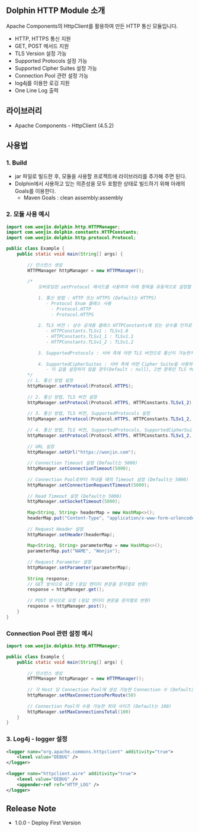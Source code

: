 ## Dolphin HTTP Module 소개

Apache Components의 HttpClient를 활용하여 만든 HTTP 통신 모듈입니다.

* HTTP, HTTPS 통신 지원
* GET, POST 메서드 지원
* TLS Version 설정 가능
* Supported Protocols 설정 가능
* Supported Cipher Suites 설정 가능
* Connection Pool 관련 설정 가능 
* log4j를 이용한 로깅 지원
* One Line Log 출력

## 라이브러리

* Apache Components - HttpClient (4.5.2)

## 사용법

### 1. Build
 * jar 파일로 빌드한 후, 모듈을 사용할 프로젝트에 라이브러리를 추가해 주면 된다.
 * Dolphin에서 사용하고 있는 의존성을 모두 포함한 상태로 빌드하기 위해 아래의 Goals를 이용한다.
     - Maven Goals : clean assembly:assembly

### 2. 모듈 사용 예시

```java
import com.wonjin.dolphin.http.HTTPManager;
import com.wonjin.dolphin.constants.HTTPConstants;
import com.wonjin.dolphin.http.protocol.Protocol;

public class Example {
    public static void main(String[] args) {
    
        // 인스턴스 생성
        HTTPManager httpManager = new HTTPManager();
        
        /*
            오버로딩된 setProtocol 메서드를 사용하여 아래 항목을 유동적으로 설정할 수 있다.
            
            1. 통신 방법 : HTTP 또는 HTTPS (Default는 HTTPS)
               - Protocol Enum 클래스 사용
                 - Protocol.HTTP
                 - Protocol.HTTPS
            
            2. TLS 버전 : 상수 공개용 클래스 HTTPConstants에 있는 상수를 인자로 넣어 설정 (Default는 TLSv1.2)
               - HTTPConstants.TLSv1 : TLSv1.0
               - HTTPConstants.TLSv1_1 : TLSv1.1
               - HTTPConstants.TLSv1_2 : TLSv1.2
               
            3. SupportedProtocols : 서버 측에 어떤 TLS 버전으로 통신이 가능한지를 알려주기 위한 값 (Default는 {TLSv1.1, TLSv1.2})
            
            4. SupportedCipherSuites : 서버 측에 어떤 Cipher Suite을 사용하여 통신이 가능한지를 알려주기 위한 값 (Default는 null)
               - 이 값을 설정하지 않을 경우(Default : null), 2번 항목인 TLS 버전 설정 값을 기준으로 SupportedCipherSuites가 구성된다.
        */
        // 1. 통신 방법 설정
        httpManager.setProtocol(Protocol.HTTPS);
        
        // 2. 통신 방법, TLS 버전 설정
        httpManager.setProtocol(Protocol.HTTPS, HTTPConstants.TLSv1_2);
        
        // 3. 통신 방법, TLS 버전, SupportedProtocols 설정
        httpManager.setProtocol(Protocol.HTTPS, HTTPConstants.TLSv1_2, new String[] {HTTPConstants.TLSv1_1, HTTPConstants.TLSv1_2})
        
        // 4. 통신 방법, TLS 버전, SupportedProtocols, SupportedCipherSuites 설정
        httpManager.setProtocol(Protocol.HTTPS, HTTPConstants.TLSv1_2, new String[] {HTTPConstants.TLSv1_1, HTTPConstants.TLSv1_2}, new String[] {"TLS_RSA_WITH_AES_128_CBC_SHA256"});
        
        // URL 설정
        httpManager.setUrl("https://wonjin.com");
        
        // Connection Timeout 설정 (Default는 5000)
        httpManager.setConnectionTimeout(5000);
        
        // Connection Pool로부터 꺼내올 때의 Timeout 설정 (Default는 5000)
        httpManager.setConnectionRequestTimeout(5000);
        
        // Read Timeout 설정 (Default는 5000)
        httpManager.setSocketTimeout(5000);
        
        Map<String, String> headerMap = new HashMap<>();
        headerMap.put("Content-Type", "application/x-www-form-urlencoded;charset=utf-8");
        
        // Request Header 설정
        httpManager.setHeader(headerMap);
        
        Map<String, String> parameterMap = new HashMap<>();
        parameterMap.put("NAME", "Wonjin");
        
        // Request Parameter 설정
        httpManager.setParameter(parameterMap);
        
        String response;
        // GET 방식으로 요청 (응답 엔티티 본문을 문자열로 반환)
        response = httpManager.get();
        
        // POST 방식으로 요청 (응답 엔티티 본문을 문자열로 반환)
        response = httpManager.post();
    }
}
```

### Connection Pool 관련 설정 예시
```java
import com.wonjin.dolphin.http.HTTPManager;

public class Example {
    public static void main(String[] args) {
    
        // 인스턴스 생성
        HTTPManager httpManager = new HTTPManager();
        
        // 각 Host 당 Connection Pool에 생성 가능한 Connection 수 (Default는 50)
        httpManager.setMaxConnectionsPerRoute(50)
        
        // Connection Pool의 수용 가능한 최대 사이즈 (Default는 100)
        httpManager.setMaxConnectionsTotal(100)
    }
}
```

### 3. Log4j - logger 설정
```xml
<logger name="org.apache.commons.httpclient" additivity="true">
	<level value="DEBUG" />
</logger>
	
<logger name="httpclient.wire" additivity="true">
	<level value="DEBUG" />
	<appender-ref ref="HTTP_LOG" />
</logger>	
```

## Release Note
* 1.0.0 - Deploy First Version
